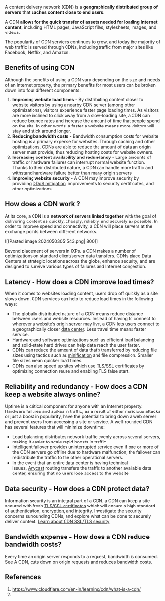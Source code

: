 A content delivery network (CDN) is a **geographically distributed group of servers** that **caches content close to end users**.

A CDN **allows for the quick transfer of assets needed for loading Internet content**, including HTML pages, JavaScript files, stylesheets, images, and videos.

The popularity of CDN services continues to grow, and today the majority of web traffic is served through CDNs, including traffic from major sites like Facebook, Netflix, and Amazon.

## Benefits of using CDN

Although the benefits of using a CDN vary depending on the size and needs of an Internet property, the primary benefits for most users can be broken down into four different components:

1. **Improving website load times** - By distributing content closer to website visitors by using a nearby CDN server (among other optimizations), visitors experience faster page loading times. As visitors are more inclined to click away from a slow-loading site, a CDN can reduce bounce rates and increase the amount of time that people spend on the site. In other words, a faster a website means more visitors will stay and stick around longer.
2. **Reducing bandwidth costs** - Bandwidth consumption costs for website hosting is a primary expense for websites. Through caching and other optimizations, CDNs are able to reduce the amount of data an origin server must provide, thus reducing hosting costs for website owners.
3. **Increasing content availability and redundancy** - Large amounts of traffic or hardware failures can interrupt normal website function. Thanks to their distributed nature, a CDN can handle more traffic and withstand hardware failure better than many origin servers.
4. **Improving website security** - A CDN may improve security by providing [DDoS mitigation](https://www.cloudflare.com/learning/ddos/ddos-mitigation/), improvements to security certificates, and other optimizations.

## How does a CDN work ?

At its core, a CDN is a **network of servers linked together** with the goal of delivering content as quickly, cheaply, reliably, and securely as possible. In order to improve speed and connectivity, a CDN will place servers at the exchange points between different networks.

![[Pasted image 20240503051543.png| 800]]

Beyond placement of servers in IXPs, a CDN makes a number of optimizations on standard client/server data transfers. CDNs place Data Centers at strategic locations across the globe, enhance security, and are designed to survive various types of failures and Internet congestion.

## Latency - How does a CDN improve load times?

When it comes to websites loading content, users drop off quickly as a site slows down. CDN services can help to reduce load times in the following ways:

- The globally distributed nature of a CDN means reduce distance between users and website resources. Instead of having to connect to wherever a website’s [origin server](https://www.cloudflare.com/learning/cdn/glossary/origin-server/) may live, a CDN lets users connect to a geographically closer [data center](https://www.cloudflare.com/learning/cdn/glossary/internet-exchange-point-ixp/). Less travel time means faster service.
- Hardware and software optimizations such as efficient load balancing and solid-state hard drives can help data reach the user faster.
- CDNs can reduce the amount of data that’s transferred by reducing file sizes using tactics such as [minification](https://www.cloudflare.com/learning/performance/why-minify-javascript-code/) and file compression. Smaller file sizes mean quicker load times.
- CDNs can also speed up sites which use [TLS](https://www.cloudflare.com/learning/security/glossary/transport-layer-security-tls/)/[SSL](https://www.cloudflare.com/learning/security/glossary/what-is-ssl/) certificates by optimizing connection reuse and enabling TLS false start.

## Reliability and redundancy - How does a CDN keep a website always online?
Uptime is a critical component for anyone with an Internet property. Hardware failures and spikes in traffic, as a result of either malicious attacks or just a boost in popularity, have the potential to bring down a web server and prevent users from accessing a site or service. A well-rounded CDN has several features that will minimize downtime:

- Load balancing distributes network traffic evenly across several servers, making it easier to scale rapid boosts in traffic.
- Intelligent failover provides uninterrupted service even if one or more of the CDN servers go offline due to hardware malfunction; the failover can redistribute the traffic to the other operational servers.
- In the event that an entire data center is having technical issues, [Anycast](https://www.cloudflare.com/learning/cdn/glossary/anycast-network/) routing transfers the traffic to another available data center, ensuring that no users lose access to the website

## Data security - How does a CDN protect data?

Information security is an integral part of a CDN. a CDN can keep a site secured with fresh [TLS/SSL certificates](https://www.cloudflare.com/learning/ssl/what-is-an-ssl-certificate/) which will ensure a high standard of authentication, [encryption](https://www.cloudflare.com/learning/ssl/what-is-encryption/), and integrity. Investigate the security concerns surrounding CDNs, and explore what can be done to securely deliver content. [Learn about CDN SSL/TLS security](https://www.cloudflare.com/learning/cdn/cdn-ssl-tls-security/)

## Bandwidth expense - How does a CDN reduce bandwidth costs?

Every time an origin server responds to a request, bandwidth is consumed. See  A CDN, cuts down on origin requests and reduces bandwidth costs.


## References
1. https://www.cloudflare.com/en-in/learning/cdn/what-is-a-cdn/
2. 